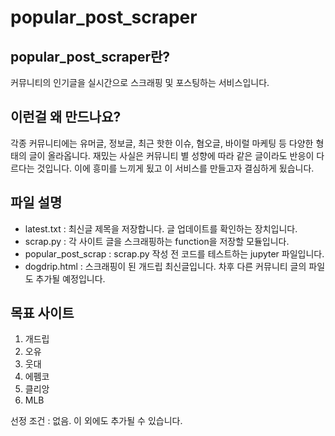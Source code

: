 # popular_post_scraper

## popular_post_scraper란?
커뮤니티의 인기글을 실시간으로 스크래핑 및 포스팅하는 서비스입니다.

## 이런걸 왜 만드나요?
각종 커뮤니티에는 유머글, 정보글, 최근 핫한 이슈, 혐오글, 바이럴 마케팅 등 다양한 형태의 글이 올라옵니다.
재밌는 사실은 커뮤니티 별 성향에 따라 같은 글이라도 반응이 다르다는 것입니다.
이에 흥미를 느끼게 됬고 이 서비스를 만들고자 결심하게 됬습니다.

## 파일 설명
* latest.txt : 최신글 제목을 저장합니다. 글 업데이트를 확인하는 장치입니다.
* scrap.py : 각 사이트 글을 스크래핑하는 function을 저장할 모듈입니다.
* popular_post_scrap : scrap.py 작성 전 코드를 테스트하는 jupyter 파일입니다.
* dogdrip.html : 스크래핑이 된 개드립 최신글입니다. 차후 다른 커뮤니티 글의 파일도 추가될 예정입니다.

## 목표 사이트
1. 개드립
2. 오유
3. 웃대
4. 에펨코
5. 클리앙
6. MLB

선정 조건 : 없음. 이 외에도 추가될 수 있습니다.
